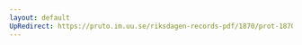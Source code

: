 ```yaml
---
layout: default
UpRedirect: https://pruto.im.uu.se/riksdagen-records-pdf/1870/prot-1870--ak--202/prot-1870--ak--202_004.pdf
---
```

